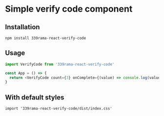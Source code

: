 # Simple verify code component

## Installation

```
npm install 339rama-react-verify-code
```

## Usage

```ts
import VerifyCode from '339rama-react-verify-code'

const App = () => {
  return <VerifyCode count={3} onComplete={(value) => console.log(value)} />
}
```

## With default styles

```
import '339rama-react-verify-code/dist/index.css'
```
